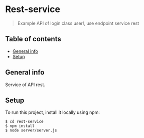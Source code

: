 # Rest-service
> Example API of login class user!, use endpoint service rest 

## Table of contents
* [General info](#general-info)
* [Setup](#setup) 

## General info
Service of API rest.

## Setup
To run this project, install it locally using npm:

```
$ cd rest-service
$ npm install
$ node server/server.js 
```